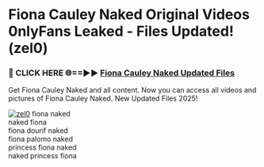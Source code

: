 # Fiona Cauley Naked Original Videos 0nlyFans Leaked - Files Updated! (zel0)

<h3>🔴 CLICK HERE 🌐==►► <a href="https://tinyurl.com/yckcrads" rel="nofollow">Fiona Cauley Naked Updated Files</a></h3>

Get Fiona Cauley Naked and all content. Now you can access all videos and pictures of Fiona Cauley Naked. New Updated Files 2025!

[![zel0](https://i.imgur.com/hpKpOFt.gif)](https://tinyurl.com/yckcrads)
fiona naked<br>
naked fiona<br>
fiona dourif naked<br>
fiona palomo naked<br>
princess fiona naked<br>
naked princess fiona